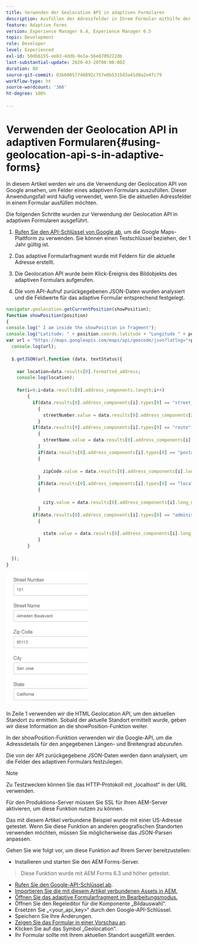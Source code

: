 ```yaml
---
title: Verwenden der Geolocation API in adaptiven Formularen
description: Ausfüllen der Adressfelder in Ihrem Formular mithilfe der Geolocation API
feature: Adaptive Forms
version: Experience Manager 6.4, Experience Manager 6.5
topic: Development
role: Developer
level: Experienced
exl-id: 50db6155-ee83-4ddb-9e3a-56e8709222db
last-substantial-update: 2020-03-20T00:00:00Z
duration: 88
source-git-commit: 03b68057748892c757e0b5315d3a41d0a2e4fc79
workflow-type: ht
source-wordcount: '366'
ht-degree: 100%

---
```


# Verwenden der Geolocation API in adaptiven Formularen{#using-geolocation-api-s-in-adaptive-forms}

In diesem Artikel werden wir uns die Verwendung der Geolocation API von Google ansehen, um Felder eines adaptiven Formulars auszufüllen. Dieser Anwendungsfall wird häufig verwendet, wenn Sie die aktuellen Adressfelder in einem Formular ausfüllen möchten.

Die folgenden Schritte wurden zur Verwendung der Geolocation API in adaptiven Formularen ausgeführt.

1. [Rufen Sie den API-Schlüssel von Google ab](https://developers.google.com/maps/documentation/javascript/get-api-key), um die Google Maps-Plattform zu verwenden. Sie können einen Testschlüssel beziehen, der 1 Jahr gültig ist.

1. Das adaptive Formularfragment wurde mit Feldern für die aktuelle Adresse erstellt.

1. Die Geolocation API wurde beim Klick-Ereignis des Bildobjekts des adaptiven Formulars aufgerufen.

1. Die vom API-Aufruf zurückgegebenen JSON-Daten wurden analysiert und die Feldwerte für das adaptive Formular entsprechend festgelegt.

```javascript
navigator.geolocation.getCurrentPosition(showPosition);
function showPosition(position) 
{
console.log(" I am inside the showPosition in fragment");
console.log("Latitude: " + position.coords.latitude + "Longitude " + position.coords.longitude);
var url = "https://maps.googleapis.com/maps/api/geocode/json?latlng="+position.coords.latitude+","+position.coords.longitude+"&key=<your_api_key>";
  console.log(url);
  
  $.getJSON(url,function (data, textStatus){
    
    var location=data.results[0].formatted_address;
    console.log(location);
    
    for(i=0;i<data.results[0].address_components.length;i++)
        {
          if(data.results[0].address_components[i].types[0] == "street_number")
            {
              streetNumber.value = data.results[0].address_components[i].long_name;
            }
          if(data.results[0].address_components[i].types[0] == "route")
            {
              streetName.value = data.results[0].address_components[i].long_name;
            }
            if(data.results[0].address_components[i].types[0] == "postal_code")
            {
              
              zipCode.value = data.results[0].address_components[i].long_name;
            }
            if(data.results[0].address_components[i].types[0] == "locality")
            {
              
              city.value = data.results[0].address_components[i].long_name;
            }
          if(data.results[0].address_components[i].types[0] == "administrative_area_level_1")
            {
              
              state.value = data.results[0].address_components[i].long_name;
            }
        }
    
  });
}
```

![Ausfüllen von Feldern mit der Geoloaction API](assets/capture-4.gif)

In Zeile 1 verwenden wir die HTML Geolocation API, um den aktuellen Standort zu ermitteln. Sobald der aktuelle Standort ermittelt wurde, geben wir diese Information an die showPosition-Funktion weiter.

In der showPosition-Funktion verwenden wir die Google-API, um die Adressdetails für den angegebenen Längen- und Breitengrad abzurufen.

Die von der API zurückgegebene JSON-Daten werden dann analysiert, um die Felder des adaptiven Formulars festzulegen.

>[!NOTE]
>
>Zu Testzwecken können Sie das HTTP-Protokoll mit „localhost“ in der URL verwenden.
>
>Für den Produktions-Server müssen Sie SSL für Ihren AEM-Server aktivieren, um diese Funktion nutzen zu können.
>
>Das mit diesem Artikel verbundene Beispiel wurde mit einer US-Adresse getestet. Wenn Sie diese Funktion an anderen geografischen Standorten verwenden möchten, müssen Sie möglicherweise das JSON-Parsen anpassen.

Gehen Sie wie folgt vor, um diese Funktion auf Ihrem Server bereitzustellen:

* Installieren und starten Sie den AEM Forms-Server.
> Diese Funktion wurde mit AEM Forms 6.3 und höher getestet.
* [Rufen Sie den Google-API-Schlüssel ab](https://developers.google.com/maps/documentation/javascript/get-api-key).
* [Importieren Sie die mit diesem Artikel verbundenen Assets in AEM.](assets/geolocationapi.zip)
* [Öffnen Sie das adaptive Formularfragment im Bearbeitungsmodus.](http://localhost:4502/editor.html/content/forms/af/currentaddressfragment.html)
* Öffnen Sie den Regeleditor für die Komponente „Bildauswahl“.
* Ersetzen Sie „&lt;your_api_key>“ durch den Google-API-Schlüssel.
* Speichern Sie Ihre Änderungen.
* [Zeigen Sie das Formular in einer Vorschau an](http://localhost:4502/content/dam/formsanddocuments/currentaddressfragment/jcr:content?wcmmode=disabled).
* Klicken Sie auf das Symbol „Geolocation“.
* Ihr Formular sollte mit Ihrem aktuellen Standort ausgefüllt werden.
